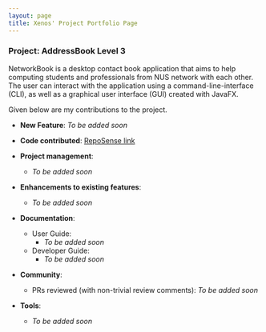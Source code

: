 ```yaml
---
layout: page
title: Xenos' Project Portfolio Page
---
```


### Project: AddressBook Level 3

NetworkBook is a desktop contact book application that aims to help computing students and professionals from NUS network with each other. The user can interact with the application using a command-line-interface (CLI), as well as a graphical user interface (GUI) created with JavaFX.

Given below are my contributions to the project.

- **New Feature**: _To be added soon_

- **Code contributed**: [RepoSense link](https://nus-cs2103-ay2324s1.github.io/tp-dashboard/?search=xenosf&breakdown=true)

- **Project management**:

  - _To be added soon_

- **Enhancements to existing features**:

  - _To be added soon_

- **Documentation**:

  - User Guide:
    - _To be added soon_
  - Developer Guide:
    - _To be added soon_

- **Community**:

  - PRs reviewed (with non-trivial review comments): _To be added soon_

- **Tools**:
  - _To be added soon_
